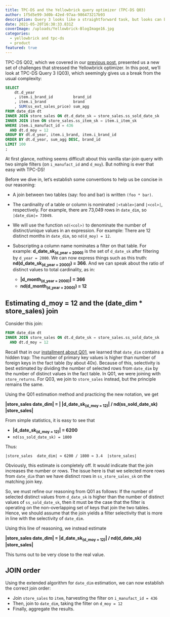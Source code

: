 ```yaml
---
title: TPC-DS and the Yellowbrick query optimizer (TPC-DS Q03)
author: 1f5d5e99-3d0b-42ed-97aa-986473217b93
description: Query 3 looks like a straightforward task, but looks can be deceiving
date: 2021-05-20T16:38:33.831Z
coverImage: /uploads/Yellowbrick-BlogImage16.jpg
categories:
  - yellowbrick and tpc-ds
  - product
featured: true
---
```

TPC-DS Q02, which we covered in our [previous post](https://www.yellowbrick.com/blog/tpc-ds-and-the-yellowbrick-query-optimizer-tpc-ds-q02/), presented us a new set of challenges that stressed the Yellowbrick optimizer. In this post, we’ll look at TPC-DS Query 3 (Q03), which seemingly gives us a break from the usual complexity:

```sql
SELECT
    dt.d_year
    , item.i_brand_id         brand_id
    , item.i_brand            brand
    , SUM(ss_ext_sales_price) sum_agg
FROM date_dim dt
INNER JOIN store_sales ON dt.d_date_sk = store_sales.ss_sold_date_sk
INNER JOIN item ON store_sales.ss_item_sk = item.i_item_sk
WHERE item.i_manufact_id = 436
  AND dt.d_moy = 12
GROUP BY dt.d_year, item.i_brand, item.i_brand_id
ORDER BY dt.d_year, sum_agg DESC, brand_id
LIMIT 100
;
```

At first glance, nothing seems difficult about this vanilla star-join query with two simple filters (on `i_manufact_id` and `d_moy`). But nothing is ever that easy with TPC-DS!

Before we dive in, let’s establish some conventions to help us be concise in our reasoning:

* A join between two tables (say: foo and bar) is written `(foo * bar)`.
* The cardinality of a table or column is nominated `|<table>|`and `|<col>|`, respectively. For example, there are 73,049 rows in `date_dim`, so `|date_dim|= 73049`.
* We will use the function `nd(<col>)` to denominate the number of distinct/unique values in an expression. For example: There are 12 distinct months in `date_dim`, so `nd(d_moy) = 12`.
* Subscripting a column name nominates a filter on that table. For example: **d_date_sk<sub>(d_year = 2000)</sub>** is the set of `d_date_sk` after filtering by `d_year = 2000`. We can now express things such as this truth: **nd(d_date_sk<sub>(d_year = 2000)</sub>) = 366**. And we can speak about the ratio of distinct values to total cardinality, as in:

  * **\|d_month<sub>(d_year = 2000)</sub>| = 366**
  * **nd(d_month<sub>(d_year = 2000)</sub>) = 12**

## Estimating d_moy = 12 and the (date_dim * store_sales) join

Consider this join:

```sql
FROM date_dim dt
INNER JOIN store_sales ON dt.d_date_sk = store_sales.ss_sold_date_sk
  AND dt.d_moy = 12
```

Recall that in our [installment about Q01](https://www.yellowbrick.com/blog/tpc-ds-and-the-yellowbrick-query-optimizer-tpc-ds-q01/), we learned that `date_dim` contains a hidden trap: The number of primary key values is higher than number of foreign keys in the fact table (by about 40x). Because of this, selectivity is best estimated by dividing the number of selected rows from `date_dim` by the number of distinct values in the fact table. In Q01, we were joining with `store_returns`. For Q03, we join to `store_sales` instead, but the principle remains the same.

Using the Q01 estimation method and practicing the new notation, we get

**\|store_sales  date_dim| = | |d_date_sk<sub>(d_moy = 12)</sub>| / nd(ss_sold_date_sk)  |store_sales|**

From simple statistics, it is easy to see that

* **\|d_date_sk<sub>(d_moy = 12)</sub>| = 6200**
* `nd(ss_sold_date_sk) = 1800`

Thus:

`|store_sales  date_dim| ≈ 6200 / 1800 ≈ 3.4  |store_sales|`

Obviously, this estimate is completely off. It would indicate that the join increases the number or rows. The issue here is that we selected more rows from `date_dim` than we have distinct rows in `ss_store_sales_sk` on the matching join key.

So, we must refine our reasoning from Q01 as follows: If the number of selected distinct values from `d_date_sk` is higher than the number of distinct values of `ss_sold_date_sk`, then it must be the case that the filter is operating on the non-overlapping set of keys that join the two tables. Hence, we should assume that the join yields a filter selectivity that is more in line with the selectivity of `date_dim`.

Using this line of reasoning, we instead estimate

**\|store_sales  date_dim| = |d_date_sk<sub>(d_moy = 12)</sub>| / nd(d_date_sk)  |store_sales|**

This turns out to be very close to the real value.

## JOIN order

Using the extended algorithm for `date_dim` estimation, we can now establish the correct join order:

* Join `store_sales` to `item`, harvesting the filter on `i_manufact_id = 436`
* Then, join to `date_dim`, taking the filter on `d_moy = 12`
* Finally, aggregate the results.
